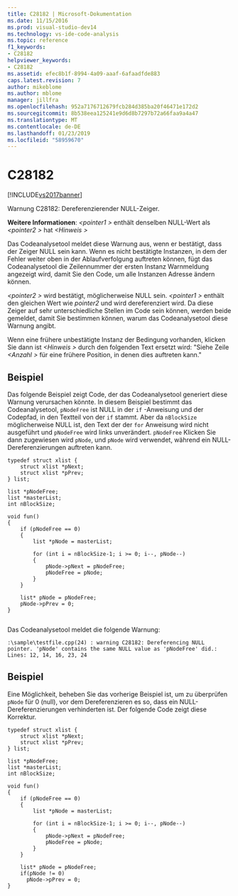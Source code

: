 ```yaml
---
title: C28182 | Microsoft-Dokumentation
ms.date: 11/15/2016
ms.prod: visual-studio-dev14
ms.technology: vs-ide-code-analysis
ms.topic: reference
f1_keywords:
- C28182
helpviewer_keywords:
- C28182
ms.assetid: efec8b1f-8994-4a09-aaaf-6afaadfde883
caps.latest.revision: 7
author: mikeblome
ms.author: mblome
manager: jillfra
ms.openlocfilehash: 952a7176712679fcb284d385ba20f46471e172d2
ms.sourcegitcommit: 8b538eea125241e9d6d8b7297b72a66faa9a4a47
ms.translationtype: MT
ms.contentlocale: de-DE
ms.lasthandoff: 01/23/2019
ms.locfileid: "58959670"
---
```

# <a name="c28182"></a>C28182
[!INCLUDE[vs2017banner](../includes/vs2017banner.md)]

Warnung C28182: Dereferenzierender NULL-Zeiger.  
  
 **Weitere Informationen**:  *\<pointer1 >* enthält denselben NULL-Wert als  *\<pointer2 >* hat  *\<Hinweis >*  
  
 Das Codeanalysetool meldet diese Warnung aus, wenn er bestätigt, dass der Zeiger NULL sein kann. Wenn es nicht bestätigte Instanzen, in dem der Fehler weiter oben in der Ablaufverfolgung auftreten können, fügt das Codeanalysetool die Zeilennummer der ersten Instanz Warnmeldung angezeigt wird, damit Sie den Code, um alle Instanzen Adresse ändern können.  
  
 *\<pointer2 >* wird bestätigt, möglicherweise NULL sein. *\<pointer1 >* enthält den gleichen Wert wie *pointer2* und wird dereferenziert wird. Da diese Zeiger auf sehr unterschiedliche Stellen im Code sein können, werden beide gemeldet, damit Sie bestimmen können, warum das Codeanalysetool diese Warnung angibt.  
  
 Wenn eine frühere unbestätigte Instanz der Bedingung vorhanden, klicken Sie dann ist  *\<Hinweis >* durch den folgenden Text ersetzt wird: "Siehe Zeile  *\<Anzahl >* für eine frühere Position, in denen dies auftreten kann."  
  
## <a name="example"></a>Beispiel  
 Das folgende Beispiel zeigt Code, der das Codeanalysetool generiert diese Warnung verursachen könnte. In diesem Beispiel bestimmt das Codeanalysetool, `pNodeFree` ist NULL in der `if` -Anweisung und der Codepfad, in den Textteil von der `if` stammt. Aber da `nBlockSize` möglicherweise NULL ist, den Text der der `for` Anweisung wird nicht ausgeführt und `pNodeFree` wird links unverändert. `pNodeFree` Klicken Sie dann zugewiesen wird `pNode`, und `pNode` wird verwendet, während ein NULL-Dereferenzierungen auftreten kann.  
  
```  
typedef struct xlist {  
    struct xlist *pNext;  
    struct xlist *pPrev;  
} list;  
  
list *pNodeFree;  
list *masterList;  
int nBlockSize;  
  
void fun()  
{  
    if (pNodeFree == 0)  
    {  
        list *pNode = masterList;  
  
        for (int i = nBlockSize-1; i >= 0; i--, pNode--)  
        {  
            pNode->pNext = pNodeFree;  
            pNodeFree = pNode;  
        }  
    }  
  
    list* pNode = pNodeFree;  
    pNode->pPrev = 0;  
}  
  
```  
  
 Das Codeanalysetool meldet die folgende Warnung:  
  
```  
:\sample\testfile.cpp(24) : warning C28182: Dereferencing NULL pointer. 'pNode' contains the same NULL value as 'pNodeFree' did.: Lines: 12, 14, 16, 23, 24  
```  
  
## <a name="example"></a>Beispiel  
 Eine Möglichkeit, beheben Sie das vorherige Beispiel ist, um zu überprüfen `pNode` für 0 (null), vor dem Dereferenzieren es so, dass ein NULL-Dereferenzierungen verhinderten ist. Der folgende Code zeigt diese Korrektur.  
  
```  
typedef struct xlist {  
    struct xlist *pNext;  
    struct xlist *pPrev;  
} list;  
  
list *pNodeFree;  
list *masterList;  
int nBlockSize;  
  
void fun()  
{  
    if (pNodeFree == 0)  
    {  
        list *pNode = masterList;  
  
        for (int i = nBlockSize-1; i >= 0; i--, pNode--)  
        {  
            pNode->pNext = pNodeFree;  
            pNodeFree = pNode;  
        }  
    }  
  
    list* pNode = pNodeFree;  
    if(pNode != 0)  
      pNode->pPrev = 0;  
}  
  
```
